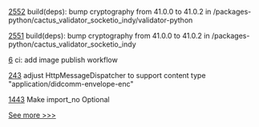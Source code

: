 
[2552](https://github.com/hyperledger/cacti/pull/2552) build(deps): bump cryptography from 41.0.0 to 41.0.2 in /packages-python/cactus_validator_socketio_indy/validator-python

[2551](https://github.com/hyperledger/cacti/pull/2551) build(deps): bump cryptography from 41.0.0 to 41.0.2 in /packages-python/cactus_validator_socketio_indy

[6](https://github.com/hyperledger/aries-socketdock/pull/6) ci: add image publish workflow

[243](https://github.com/hyperledger/aries-framework-dotnet/pull/243) adjust HttpMessageDispatcher to support content type "application/didcomm-envelope-enc"

[1443](https://github.com/hyperledger/solang/pull/1443) Make import_no Optional


[See more >>>](https://start-here.hyperledger.org/pull-requests)
